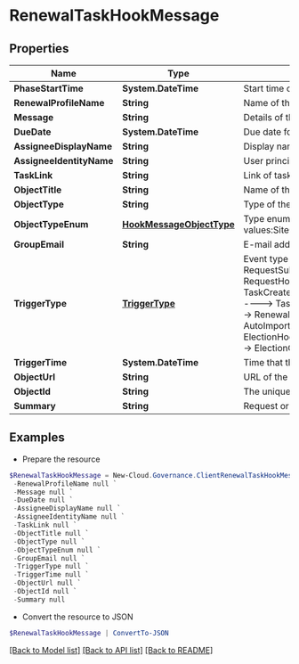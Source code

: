 # RenewalTaskHookMessage
## Properties

Name | Type | Description | Notes
------------ | ------------- | ------------- | -------------
**PhaseStartTime** | **System.DateTime** | Start time of the renewal process | [optional] 
**RenewalProfileName** | **String** | Name of the renewal profile | [optional] 
**Message** | **String** | Details of the renewal exception | [optional] 
**DueDate** | **System.DateTime** | Due date for the task assignee to complete the renewal task | [optional] 
**AssigneeDisplayName** | **String** | Display name of the renewal task assignee | [optional] 
**AssigneeIdentityName** | **String** | User principal name of the renewal task assignee | [optional] 
**TaskLink** | **String** | Link of task  &lt;sample&gt;abc&lt;/sample&gt; | [optional] 
**ObjectTitle** | **String** | Name of the workspace | [optional] 
**ObjectType** | **String** | Type of the workspace | [optional] 
**ObjectTypeEnum** | [**HookMessageObjectType**](HookMessageObjectType.md) | Type enum of the workspace, availabe values:SiteCollection,Group,Team,GuestUser,Yammer | [optional] 
**GroupEmail** | **String** | E-mail address of the workspace | [optional] 
**TriggerType** | [**TriggerType**](TriggerType.md) | Event type that being triggered, available values and corresponding messages:    RequestSubmitted,RequestCompleted,RequestCancelled ----&gt; RequestHookMessage  TaskCreated,TaskApproved,TaskRejected,ErrorTaskCreated,TaskRetried,TaskSkipped ----&gt; TaskHookMessage  RenewalSuccess RenewalException,RenewalOverdue ----&gt; RenewalTaskHookMessage  FullyAutoImportSuccess,ConfirmDetailSuccess ----&gt; AutoImportProcessHookMessage  ElectionCompleted,ElectionOverdue ---&gt; ElectionHookMessage  LifecycleInactiveTaskCreated,LifecycleLeaseTaskCreated ----&gt; ElectionOverdue | [optional] 
**TriggerTime** | **System.DateTime** | Time that the webhook is triggered | [optional] 
**ObjectUrl** | **String** | URL of the workspace | [optional] 
**ObjectId** | **String** | The unique ID of the workspace | [optional] 
**Summary** | **String** | Request or task summary | [optional] 

## Examples

- Prepare the resource
```powershell
$RenewalTaskHookMessage = New-Cloud.Governance.ClientRenewalTaskHookMessage  -PhaseStartTime null `
 -RenewalProfileName null `
 -Message null `
 -DueDate null `
 -AssigneeDisplayName null `
 -AssigneeIdentityName null `
 -TaskLink null `
 -ObjectTitle null `
 -ObjectType null `
 -ObjectTypeEnum null `
 -GroupEmail null `
 -TriggerType null `
 -TriggerTime null `
 -ObjectUrl null `
 -ObjectId null `
 -Summary null
```

- Convert the resource to JSON
```powershell
$RenewalTaskHookMessage | ConvertTo-JSON
```

[[Back to Model list]](../README.md#documentation-for-models) [[Back to API list]](../README.md#documentation-for-api-endpoints) [[Back to README]](../README.md)

